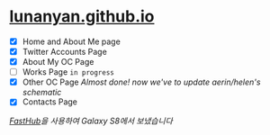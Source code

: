 # [lunanyan.github.io](https://lunanyan.github.io)

- [x] Home and About Me page
- [x] Twitter Accounts Page
- [x] About My OC Page
- [ ] Works Page `in progress`
- [x] Other OC Page
_Almost done! now we've to update aerin/helen's schematic_ 
- [x] Contacts Page

_[FastHub](https://play.google.com/store/apps/details?id=com.fastaccess.github)을 사용하여 Galaxy S8에서 보냈습니다_